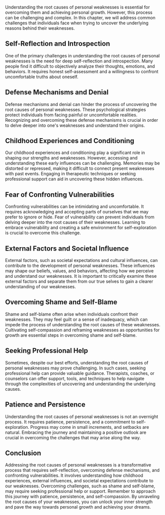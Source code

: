
Understanding the root causes of personal weaknesses is essential for overcoming them and achieving personal growth. However, this process can be challenging and complex. In this chapter, we will address common challenges that individuals face when trying to uncover the underlying reasons behind their weaknesses.

## Self-Reflection and Introspection

One of the primary challenges in understanding the root causes of personal weaknesses is the need for deep self-reflection and introspection. Many people find it difficult to objectively analyze their thoughts, emotions, and behaviors. It requires honest self-assessment and a willingness to confront uncomfortable truths about oneself.

## Defense Mechanisms and Denial

Defense mechanisms and denial can hinder the process of uncovering the root causes of personal weaknesses. These psychological strategies protect individuals from facing painful or uncomfortable realities. Recognizing and overcoming these defense mechanisms is crucial in order to delve deeper into one's weaknesses and understand their origins.

## Childhood Experiences and Conditioning

Our childhood experiences and conditioning play a significant role in shaping our strengths and weaknesses. However, accessing and understanding these early influences can be challenging. Memories may be distorted or repressed, making it difficult to connect present weaknesses with past events. Engaging in therapeutic techniques or seeking professional support can aid in uncovering these hidden influences.

## Fear of Confronting Vulnerabilities

Confronting vulnerabilities can be intimidating and uncomfortable. It requires acknowledging and accepting parts of ourselves that we may prefer to ignore or hide. Fear of vulnerability can prevent individuals from delving deeper into the root causes of their weaknesses. Learning to embrace vulnerability and creating a safe environment for self-exploration is crucial to overcome this challenge.

## External Factors and Societal Influence

External factors, such as societal expectations and cultural influences, can contribute to the development of personal weaknesses. These influences may shape our beliefs, values, and behaviors, affecting how we perceive and understand our weaknesses. It is important to critically examine these external factors and separate them from our true selves to gain a clearer understanding of our weaknesses.

## Overcoming Shame and Self-Blame

Shame and self-blame often arise when individuals confront their weaknesses. They may feel guilt or a sense of inadequacy, which can impede the process of understanding the root causes of these weaknesses. Cultivating self-compassion and reframing weaknesses as opportunities for growth are essential steps in overcoming shame and self-blame.

## Seeking Professional Help

Sometimes, despite our best efforts, understanding the root causes of personal weaknesses may prove challenging. In such cases, seeking professional help can provide valuable guidance. Therapists, coaches, or counselors can offer support, tools, and techniques to help navigate through the complexities of uncovering and understanding the underlying causes.

## Patience and Persistence

Understanding the root causes of personal weaknesses is not an overnight process. It requires patience, persistence, and a commitment to self-exploration. Progress may come in small increments, and setbacks are natural. Embracing the journey and maintaining a positive outlook are crucial in overcoming the challenges that may arise along the way.

## Conclusion

Addressing the root causes of personal weaknesses is a transformative process that requires self-reflection, overcoming defense mechanisms, and confronting vulnerabilities. It involves understanding how childhood experiences, external influences, and societal expectations contribute to our weaknesses. Overcoming challenges, such as shame and self-blame, may require seeking professional help or support. Remember to approach this journey with patience, persistence, and self-compassion. By unraveling the root causes of your weaknesses, you can unlock your inner strength and pave the way towards personal growth and achieving your dreams.
